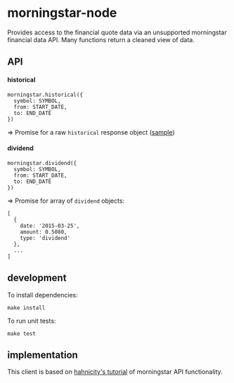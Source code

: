 # morningstar-node

Provides access to the financial quote data via an unsupported morningstar financial data API.
Many functions return a cleaned view of data.

## API

#### historical

```
morningstar.historical({
  symbol: SYMBOL,
  from: START_DATE,
  to: END_DATE
})
```
=> Promise for a raw `historical` response object ([sample](static/vti-response.json))

#### dividend

```
morningstar.dividend({
  symbol: SYMBOL,
  from: START_DATE,
  to: END_DATE
})
```
=> Promise for array of `dividend` objects:

```
[
  {
    date: '2015-03-25',
    amount: 0.5080,
    type: 'dividend'
  },
  ...
]
```

## development

To install dependencies:

```
make install
```

To run unit tests:

```
make test
```

## implementation

This client is based on [hahnicity's tutorial](https://gist.github.com/hahnicity/45323026693cdde6a116) of morningstar API functionality.
